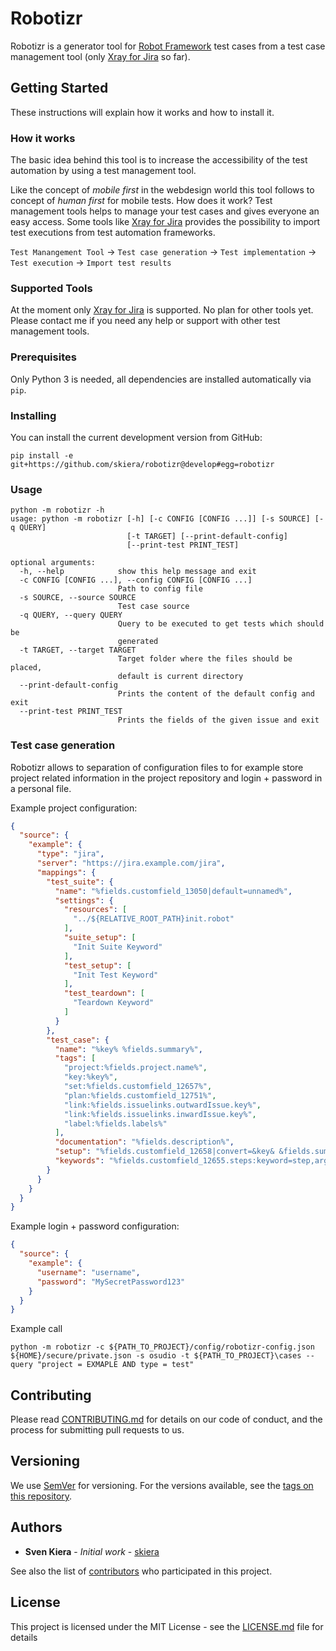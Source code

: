 # Robotizr

Robotizr is a generator tool for [Robot Framework](https://robotframework.org/) test cases from a test case management tool (only [Xray for Jira](https://www.getxray.app/) so far).

## Getting Started

These instructions will explain how it works and how to install it. 

### How it works

The basic idea behind this tool is to increase the accessibility of the test automation by using a test management tool.

Like the concept of *mobile first* in the webdesign world this tool follows to concept of *human first* for mobile tests.
How does it work? Test management tools helps to manage your test cases and gives everyone an easy access. Some tools like [Xray for Jira](https://www.getxray.app/) provides the possibility to import test executions from test automation frameworks.

`Test Manangement Tool` -> `Test case generation` -> `Test implementation` -> `Test execution` -> `Import test results`

### Supported Tools

At the moment only [Xray for Jira](https://www.getxray.app/) is supported. No plan for other tools yet.
Please contact me if you need any help or support with other test management tools. 

### Prerequisites

Only Python 3 is needed, all dependencies are installed automatically via `pip`.

### Installing

You can install the current development version from GitHub:

```
pip install -e git+https://github.com/skiera/robotizr@develop#egg=robotizr
```

### Usage

```shell script
python -m robotizr -h
usage: python -m robotizr [-h] [-c CONFIG [CONFIG ...]] [-s SOURCE] [-q QUERY]
                          [-t TARGET] [--print-default-config]
                          [--print-test PRINT_TEST]

optional arguments:
  -h, --help            show this help message and exit
  -c CONFIG [CONFIG ...], --config CONFIG [CONFIG ...]
                        Path to config file
  -s SOURCE, --source SOURCE
                        Test case source
  -q QUERY, --query QUERY
                        Query to be executed to get tests which should be
                        generated
  -t TARGET, --target TARGET
                        Target folder where the files should be placed,
                        default is current directory
  --print-default-config
                        Prints the content of the default config and exit
  --print-test PRINT_TEST
                        Prints the fields of the given issue and exit
```

### Test case generation 

Robotizr allows to separation of configuration files to for example store project related information in the project repository and login + password in a personal file. 

Example project configuration:

```json
{
  "source": {
    "example": {
      "type": "jira",
      "server": "https://jira.example.com/jira",
      "mappings": {
        "test_suite": {
          "name": "%fields.customfield_13050|default=unnamed%",
          "settings": {
            "resources": [
              "../${RELATIVE_ROOT_PATH}init.robot"
            ],
            "suite_setup": [
              "Init Suite Keyword"
            ],
            "test_setup": [
              "Init Test Keyword"
            ],
            "test_teardown": [
              "Teardown Keyword"
            ]
          }
        },
        "test_case": {
          "name": "%key% %fields.summary%",
          "tags": [
            "project:%fields.project.name%",
            "key:%key%",
            "set:%fields.customfield_12657%",
            "plan:%fields.customfield_12751%",
            "link:%fields.issuelinks.outwardIssue.key%",
            "link:%fields.issuelinks.inwardIssue.key%",
            "label:%fields.labels%"
          ],
          "documentation": "%fields.description%",
          "setup": "%fields.customfield_12658|convert=&key& &fields.summary&%",
          "keywords": "%fields.customfield_12655.steps:keyword=step,arguments=data%"
        }
      }
    }
  }
}
```

Example login + password configuration:

```json
{
  "source": {
    "example": {
      "username": "username",
      "password": "MySecretPassword123"
    }
  }
}
```

Example call

```shell script
python -m robotizr -c ${PATH_TO_PROJECT}/config/robotizr-config.json ${HOME}/secure/private.json -s osudio -t ${PATH_TO_PROJECT}\cases --query "project = EXMAPLE AND type = test"
```

## Contributing

Please read [CONTRIBUTING.md](https://gist.github.com/PurpleBooth/b24679402957c63ec426) for details on our code of conduct, and the process for submitting pull requests to us.

## Versioning

We use [SemVer](http://semver.org/) for versioning. For the versions available, see the [tags on this repository](https://github.com/your/project/tags). 

## Authors

* **Sven Kiera** - *Initial work* - [skiera](https://github.com/skiera)

See also the list of [contributors](https://github.com/your/project/contributors) who participated in this project.

## License

This project is licensed under the MIT License - see the [LICENSE.md](LICENSE.md) file for details
